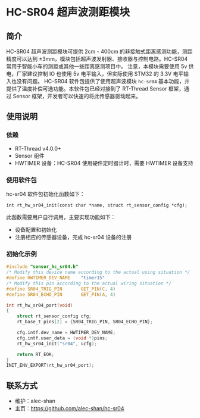 # HC-SR04 超声波测距模块

## 简介

HC-SR04 超声波测距模块可提供 2cm - 400cm 的非接触式距离感测功能，测距精度可以达到 ±3mm，模块包括超声波发射器、接收器与控制电路。HC-SR04 常用于智能小车的测距或其他一些距离感测项目中。
注意，本模块需要使用 5v 供电，厂家建议控制 IO 也使用 5v 电平输入，但实际使用 STM32 的 3.3V 电平输入也没有问题。
HC-SR04 软件包提供了使用超声波模块 `hc-sr04` 基本功能，并提供了温度补偿可选功能。本软件包已经对接到了 RT-Thread Sensor 框架，通过 Sensor 框架，开发者可以快速的将此传感器驱动起来。

## 使用说明

### 依赖

- RT-Thread v4.0.0+
- Sensor 组件
- HWTIMER 设备：HC-SR04 使用硬件定时器计时，需要 HWTIMER 设备支持

### 使用软件包

hc-sr04 软件包初始化函数如下：

```
int rt_hw_sr04_init(const char *name, struct rt_sensor_config *cfg);
```

此函数需要用户自行调用，主要实现功能如下：

- 设备配置和初始化
- 注册相应的传感器设备，完成 hc-sr04 设备的注册

### 初始化示例

```c
#include "sensor_hc_sr04.h"
/* Modify this device name according to the actual using situation */
#define HWTIMER_DEV_NAME    "timer15"
/* Modify this pin according to the actual wiring situation */
#define SR04_TRIG_PIN       GET_PIN(C, 4)
#define SR04_ECHO_PIN       GET_PIN(A, 4)

int rt_hw_sr04_port(void)
{
    struct rt_sensor_config cfg;
    rt_base_t pins[2] = {SR04_TRIG_PIN, SR04_ECHO_PIN};

    cfg.intf.dev_name = HWTIMER_DEV_NAME;
    cfg.intf.user_data = (void *)pins;
    rt_hw_sr04_init("sr04", &cfg);

    return RT_EOK;
}
INIT_ENV_EXPORT(rt_hw_sr04_port);
```

## 联系方式

- 维护：alec-shan
- 主页：https://github.com/alec-shan/hc-sr04